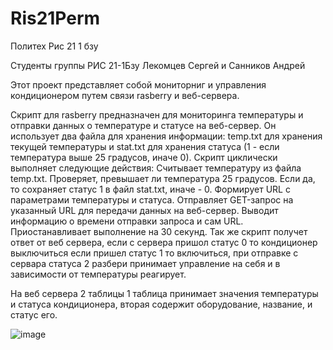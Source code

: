# Ris21Perm
Политех Рис 21 1 бзу

Студенты группы РИС 21-1Бзу Лекомцев Сергей и Санников Андрей

Этот проект представляет собой мониторниг и управления кондиционером путем связи rasberry и веб-сервера.

Скрипт для rasberry предназначен для мониторинга температуры и отправки данных о температуре и статусе на веб-сервер. Он использует два файла для хранения информации: temp.txt для хранения текущей температуры и stat.txt для хранения статуса (1 - если температура выше 25 градусов, иначе 0). Скрипт циклически выполняет следующие действия:
Считывает температуру из файла temp.txt.
Проверяет, превышает ли температура 25 градусов. Если да, то сохраняет статус 1 в файл stat.txt, иначе - 0.
Формирует URL с параметрами температуры и статуса.
Отправляет GET-запрос на указанный URL для передачи данных на веб-сервер.
Выводит информацию о времени отправки запроса и сам URL.
Приостанавливает выполнение на 30 секунд.
Так же скрипт получет ответ от веб сервера, если с сервера пришол статус 0 то кондиционер выключиться если пришел статус 1 то включиться, при отправке с сервара статуса 2 разбери принимает управление на себя и в зависимости от температуры реагирует.

На веб сервера 2 таблицы 1 таблица принимает значения температуры и статуса кондиционера, вторая содержит оборудование, название, и статус его.

![image](https://github.com/lekos59/Ris21Perm/assets/60417866/d19c19ff-b504-43df-827d-686bbfdae506)


